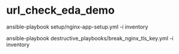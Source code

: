 # url_check_eda_demo

ansible-playbook setup/nginx-app-setup.yml -i inventory

ansible-playbook destructive_playbooks/break_nginx_tls_key.yml -i inventory